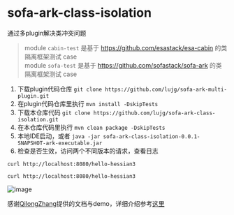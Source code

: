 # sofa-ark-class-isolation
通过多plugin解决类冲突问题

> module `cabin-test` 是基于 https://github.com/esastack/esa-cabin 的类隔离框架测试 case  
> module `sofa-test` 是基于 https://github.com/sofastack/sofa-ark 的类隔离框架测试 case 

1. 下载plugin代码仓库
`git clone https://github.com/lujg/sofa-ark-multi-plugin.git`
2. 在plugin代码仓库里执行 `mvn install -DskipTests`
3. 下载本仓库代码 `git clone https://github.com/lujg/sofa-ark-class-isolation.git`
4. 在本仓库代码里执行 `mvn clean package -DskipTests`
5. 本地IDE启动，或者 `java -jar sofa-ark-class-isolation-0.0.1-SNAPSHOT-ark-executable.jar`
6. 检查是否生效，访问两个不同版本的请求，查看日志
```shell
curl http://localhost:8080/hello-hessian3
```


```shell
curl http://localhost:8080/hello-hessian3
```

![image](https://github.com/sofastack-guides/sofa-ark-class-isolation/assets/3754074/625cfb95-b8fd-4301-9d90-bab46a88d6ed)


感谢[QilongZhang](https://github.com/QilongZhang)提供的文档与demo，详细介绍参考[这里](https://developer.aliyun.com/article/625338)
